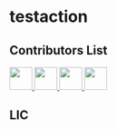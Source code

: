 # testaction


## Contributors List

<a href="https://github.com/sutcalag" title="sutcalag">
  <img src="https://avatars.githubusercontent.com/u/83750738?v=4" width="40" />
</a>
<a href="https://github.com/czhen-zilliz" title="czhen-zilliz">
  <img src="https://avatars.githubusercontent.com/u/83751452?v=4" width="40" />
</a>
<a href="https://github.com/apps/github-actions" title="github-actions[bot]">
  <img src="https://avatars.githubusercontent.com/in/15368?v=4" width="40" />
</a>
<a href="https://github.com/wu-yifan-design" title="wu-yifan-design">
  <img src="https://avatars.githubusercontent.com/u/79902592?v=4" width="40" />
</a>

## LIC
